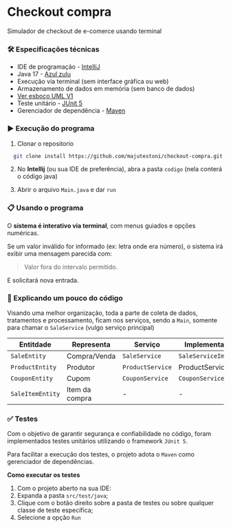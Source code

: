 
# Checkout compra

Simulador de checkout de e-comerce usando terminal

### 🛠️ Especificações técnicas
 * IDE de programação - [IntelliJ](https://www.jetbrains.com/idea/download/?section=windows) 
 * Java 17 - [Azul zulu](https://www.azul.com/downloads/?package=jdk#zulu)
 * Execução via terminal (sem interface gráfica ou web)
* Armazenamento de dados em memória (sem banco de dados)
* [Ver esboço UML V1](uml_v1.png)
* Teste unitário - [JUnit 5](https://junit.org/)
* Gerenciador de dependência -  [Maven](https://maven.apache.org/)

### ▶️ Execução do programa
1. Clonar o repositorio 
```bash
  git clone install https://github.com/majutestoni/checkout-compra.git 
```

2. No **Intellij** (ou sua IDE de preferência), abra a pasta `codigo` (nela conterá o código java)

3. Abrir o arquivo `Main.java` e dar `run`

### 📋 Usando o programa
O **sistema é interativo via terminal**, com menus guiados e opções numéricas.

Se um valor inválido for informado (ex: letra onde era número), o sistema irá exibir uma mensagem parecida com:
> Valor fora do intervalo permitido.

E solicitará nova entrada.

### 📐 Explicando um pouco do código

Visando uma melhor organização, toda a parte de coleta de dados, tratamentos e processamento, ficam nos serviços, sendo a `Main`, somente para chamar o `SaleService` (vulgo serviço principal) 

| Entitdade | Representa | Serviço | Implementação |
| ------ | ------ | ------ | ------ |
| `SaleEntity` | Compra/Venda | `SaleService` | `SaleServiceImpl` |
| `ProductEntity` | Produtor | `ProductService` | ProductServiceImpl |
| `CouponEntity` | Cupom | `CouponService` | `CouponServiceImpl` |
| `SaleItemEntity` | Item da compra | - | - |

### ✅ Testes
Com o objetivo de garantir segurança e confiabilidade no código, foram implementados testes unitários utilizando o framework `JUnit 5`.

Para facilitar a execução dos testes, o projeto adota o `Maven` como gerenciador de dependências.

**Como executar os testes**

1. Com o projeto aberto na sua IDE:
2. Expanda a pasta `src/test/java`;
3. Clique com o botão direito sobre a pasta de testes ou sobre qualquer classe de teste específica;
4. Selecione a opção `Run`